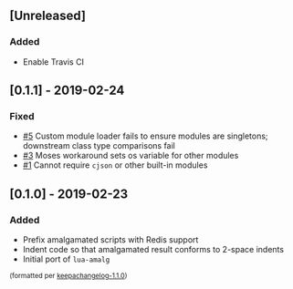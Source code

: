 ## [Unreleased]
### Added
- Enable Travis CI

## [0.1.1] - 2019-02-24
### Fixed
- [#5](https://github.com/BixData/lua-amalg-redis/issues/5) Custom module loader fails to ensure modules are singletons; downstream class type comparisons fail
- [#3](https://github.com/BixData/lua-amalg-redis/issues/3) Moses workaround sets os variable for other modules
- [#1](https://github.com/BixData/lua-amalg-redis/issues/1) Cannot require `cjson` or other built-in modules

## [0.1.0] - 2019-02-23
### Added
- Prefix amalgamated scripts with Redis support
- Indent code so that amalgamated result conforms to 2-space indents
- Initial port of `lua-amalg`

<small>(formatted per [keepachangelog-1.1.0](http://keepachangelog.com/en/1.0.0/))</small>
